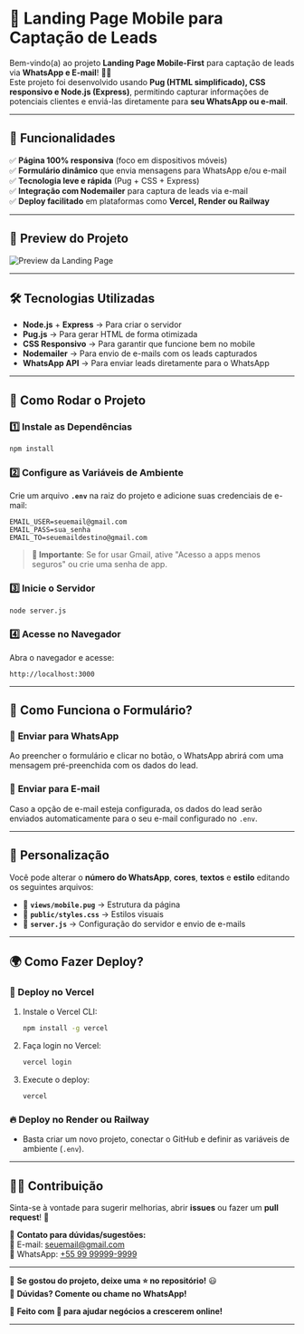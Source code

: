 # 🚀 **Landing Page Mobile para Captação de Leads**  

Bem-vindo(a) ao projeto **Landing Page Mobile-First** para captação de leads via **WhatsApp e E-mail**! 📱💬  
Este projeto foi desenvolvido usando **Pug (HTML simplificado), CSS responsivo e Node.js (Express)**, permitindo capturar informações de potenciais clientes e enviá-las diretamente para **seu WhatsApp ou e-mail**.  

---

## 📌 **Funcionalidades**  

✅ **Página 100% responsiva** (foco em dispositivos móveis)  
✅ **Formulário dinâmico** que envia mensagens para WhatsApp e/ou e-mail  
✅ **Tecnologia leve e rápida** (Pug + CSS + Express)  
✅ **Integração com Nodemailer** para captura de leads via e-mail  
✅ **Deploy facilitado** em plataformas como **Vercel, Render ou Railway**  

---

## 🎨 **Preview do Projeto**  

![Preview da Landing Page](https://via.placeholder.com/800x400?text=Landing+Page+Preview)  

---

## 🛠 **Tecnologias Utilizadas**  

- **Node.js** + **Express** → Para criar o servidor  
- **Pug.js** → Para gerar HTML de forma otimizada  
- **CSS Responsivo** → Para garantir que funcione bem no mobile  
- **Nodemailer** → Para envio de e-mails com os leads capturados  
- **WhatsApp API** → Para enviar leads diretamente para o WhatsApp  

---

## 🚀 **Como Rodar o Projeto**  

### **1️⃣ Instale as Dependências**  

```sh
npm install
```

### **2️⃣ Configure as Variáveis de Ambiente**  

Crie um arquivo **`.env`** na raiz do projeto e adicione suas credenciais de e-mail:  

```env
EMAIL_USER=seuemail@gmail.com
EMAIL_PASS=sua_senha
EMAIL_TO=seuemaildestino@gmail.com
```

> **📌 Importante**: Se for usar Gmail, ative "Acesso a apps menos seguros" ou crie uma senha de app.  

### **3️⃣ Inicie o Servidor**  

```sh
node server.js
```

### **4️⃣ Acesse no Navegador**  

Abra o navegador e acesse:  

```
http://localhost:3000
```

---

## 📩 **Como Funciona o Formulário?**  

### 📲 **Enviar para WhatsApp**  
Ao preencher o formulário e clicar no botão, o WhatsApp abrirá com uma mensagem pré-preenchida com os dados do lead.  

### 📧 **Enviar para E-mail**  
Caso a opção de e-mail esteja configurada, os dados do lead serão enviados automaticamente para o seu e-mail configurado no `.env`.  

---

## 🎯 **Personalização**  

Você pode alterar o **número do WhatsApp**, **cores**, **textos** e **estilo** editando os seguintes arquivos:  

- 📄 **`views/mobile.pug`** → Estrutura da página  
- 🎨 **`public/styles.css`** → Estilos visuais  
- 📧 **`server.js`** → Configuração do servidor e envio de e-mails  

---

## 🌍 **Como Fazer Deploy?**  

### **🚀 Deploy no Vercel**  

1. Instale o Vercel CLI:  
   ```sh
   npm install -g vercel
   ```  
2. Faça login no Vercel:  
   ```sh
   vercel login
   ```  
3. Execute o deploy:  
   ```sh
   vercel
   ```  

### **🔥 Deploy no Render ou Railway**  
- Basta criar um novo projeto, conectar o GitHub e definir as variáveis de ambiente (`.env`).  

---

## 👨‍💻 **Contribuição**  

Sinta-se à vontade para sugerir melhorias, abrir **issues** ou fazer um **pull request**! 🚀  

📌 **Contato para dúvidas/sugestões:**  
📧 E-mail: [seuemail@gmail.com](mailto:seuemail@gmail.com)  
📱 WhatsApp: [+55 99 99999-9999](https://api.whatsapp.com/send?phone=559999999999)  

---

🔹 **Se gostou do projeto, deixe uma ⭐ no repositório!** 😃  
🔹 **Dúvidas? Comente ou chame no WhatsApp!**  

🚀 **Feito com 💙 para ajudar negócios a crescerem online!**  

---